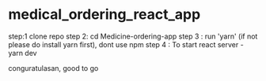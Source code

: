 # medical_ordering_react_app
step:1 clone repo
step 2: cd Medicine-ordering-app
step 3 : run 'yarn' (if not please do install yarn first), dont use npm
step 4 : To start react server - yarn dev

conguratulasan, good to go
